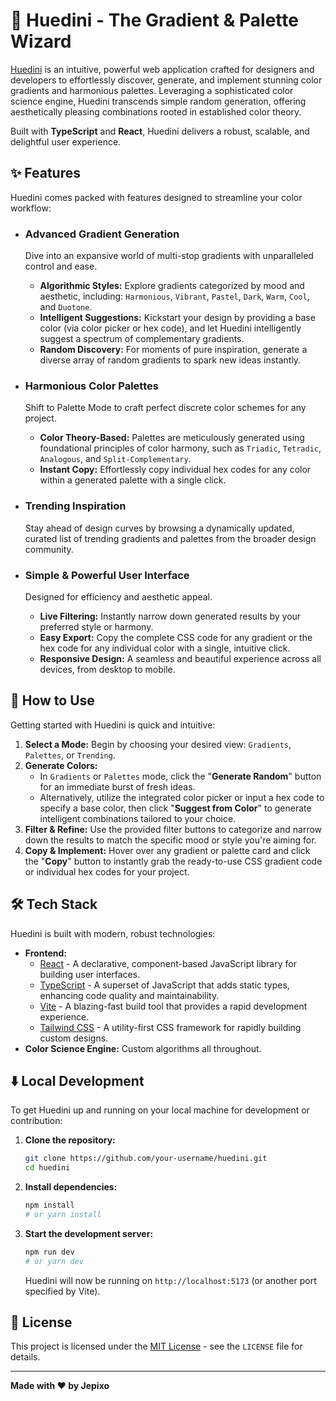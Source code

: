 # 🌈 Huedini - The Gradient & Palette Wizard

[Huedini](https://jepixo.github.io/Huedini/) is an intuitive, powerful web application crafted for designers and developers to effortlessly discover, generate, and implement stunning color gradients and harmonious palettes. Leveraging a sophisticated color science engine, Huedini transcends simple random generation, offering aesthetically pleasing combinations rooted in established color theory.

Built with **TypeScript** and **React**, Huedini delivers a robust, scalable, and delightful user experience.

## ✨ Features

Huedini comes packed with features designed to streamline your color workflow:

  * ### Advanced Gradient Generation

    Dive into an expansive world of multi-stop gradients with unparalleled control and ease.

      * **Algorithmic Styles:** Explore gradients categorized by mood and aesthetic, including: `Harmonious`, `Vibrant`, `Pastel`, `Dark`, `Warm`, `Cool`, and `Duotone`.
      * **Intelligent Suggestions:** Kickstart your design by providing a base color (via color picker or hex code), and let Huedini intelligently suggest a spectrum of complementary gradients.
      * **Random Discovery:** For moments of pure inspiration, generate a diverse array of random gradients to spark new ideas instantly.

  * ### Harmonious Color Palettes

    Shift to Palette Mode to craft perfect discrete color schemes for any project.

      * **Color Theory-Based:** Palettes are meticulously generated using foundational principles of color harmony, such as `Triadic`, `Tetradic`, `Analogous`, and `Split-Complementary`.
      * **Instant Copy:** Effortlessly copy individual hex codes for any color within a generated palette with a single click.

  * ### Trending Inspiration

    Stay ahead of design curves by browsing a dynamically updated, curated list of trending gradients and palettes from the broader design community.

  * ### Simple & Powerful User Interface

    Designed for efficiency and aesthetic appeal.

      * **Live Filtering:** Instantly narrow down generated results by your preferred style or harmony.
      * **Easy Export:** Copy the complete CSS code for any gradient or the hex code for any individual color with a single, intuitive click.
      * **Responsive Design:** A seamless and beautiful experience across all devices, from desktop to mobile.

## 🚀 How to Use

Getting started with Huedini is quick and intuitive:

1.  **Select a Mode:** Begin by choosing your desired view: `Gradients`, `Palettes`, or `Trending`.
2.  **Generate Colors:**
      * In `Gradients` or `Palettes` mode, click the "**Generate Random**" button for an immediate burst of fresh ideas.
      * Alternatively, utilize the integrated color picker or input a hex code to specify a base color, then click "**Suggest from Color**" to generate intelligent combinations tailored to your choice.
3.  **Filter & Refine:** Use the provided filter buttons to categorize and narrow down the results to match the specific mood or style you're aiming for.
4.  **Copy & Implement:** Hover over any gradient or palette card and click the "**Copy**" button to instantly grab the ready-to-use CSS gradient code or individual hex codes for your project.

## 🛠️ Tech Stack

Huedini is built with modern, robust technologies:

  * **Frontend:**
      * [React](https://react.dev/) - A declarative, component-based JavaScript library for building user interfaces.
      * [TypeScript](https://www.typescriptlang.org/) - A superset of JavaScript that adds static types, enhancing code quality and maintainability.
      * [Vite](https://vitejs.dev/) - A blazing-fast build tool that provides a rapid development experience.
      * [Tailwind CSS](https://tailwindcss.com/) - A utility-first CSS framework for rapidly building custom designs.
  * **Color Science Engine:** Custom algorithms all throughout.

## ⬇️ Local Development

To get Huedini up and running on your local machine for development or contribution:

1.  **Clone the repository:**
    ```bash
    git clone https://github.com/your-username/huedini.git
    cd huedini
    ```
2.  **Install dependencies:**
    ```bash
    npm install
    # or yarn install
    ```
3.  **Start the development server:**
    ```bash
    npm run dev
    # or yarn dev
    ```
    Huedini will now be running on `http://localhost:5173` (or another port specified by Vite).

## 📄 License

This project is licensed under the [MIT License](https://www.google.com/search?q=LICENSE) - see the `LICENSE` file for details.

-----

**Made with ❤️ by Jepixo**